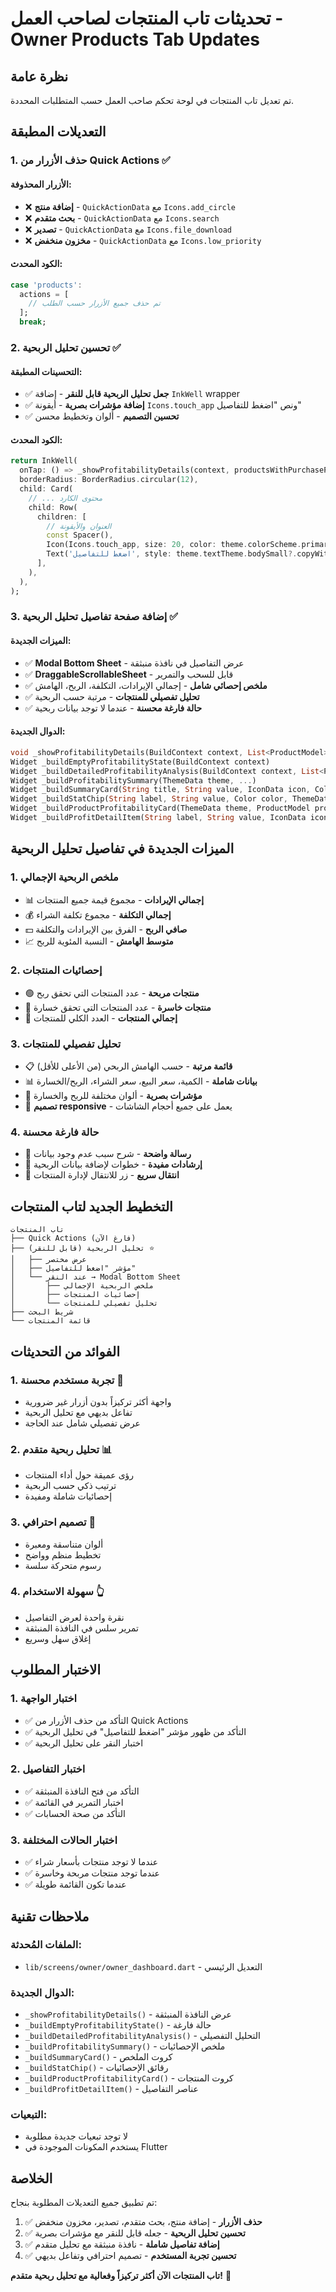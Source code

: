 # تحديثات تاب المنتجات لصاحب العمل - Owner Products Tab Updates

## نظرة عامة
تم تعديل تاب المنتجات في لوحة تحكم صاحب العمل حسب المتطلبات المحددة.

## التعديلات المطبقة

### 1. **حذف الأزرار من Quick Actions** ✅

#### الأزرار المحذوفة:
- ❌ **إضافة منتج** - `QuickActionData` مع `Icons.add_circle`
- ❌ **بحث متقدم** - `QuickActionData` مع `Icons.search`
- ❌ **تصدير** - `QuickActionData` مع `Icons.file_download`
- ❌ **مخزون منخفض** - `QuickActionData` مع `Icons.low_priority`

#### الكود المحدث:
```dart
case 'products':
  actions = [
    // تم حذف جميع الأزرار حسب الطلب
  ];
  break;
```

### 2. **تحسين تحليل الربحية** ✅

#### التحسينات المطبقة:
- ✅ **جعل تحليل الربحية قابل للنقر** - إضافة `InkWell` wrapper
- ✅ **إضافة مؤشرات بصرية** - أيقونة `Icons.touch_app` ونص "اضغط للتفاصيل"
- ✅ **تحسين التصميم** - ألوان وتخطيط محسن

#### الكود المحدث:
```dart
return InkWell(
  onTap: () => _showProfitabilityDetails(context, productsWithPurchasePrice),
  borderRadius: BorderRadius.circular(12),
  child: Card(
    // ... محتوى الكارد
    child: Row(
      children: [
        // العنوان والأيقونة
        const Spacer(),
        Icon(Icons.touch_app, size: 20, color: theme.colorScheme.primary.withOpacity(0.5)),
        Text('اضغط للتفاصيل', style: theme.textTheme.bodySmall?.copyWith(...)),
      ],
    ),
  ),
);
```

### 3. **إضافة صفحة تفاصيل تحليل الربحية** ✅

#### الميزات الجديدة:
- ✅ **Modal Bottom Sheet** - عرض التفاصيل في نافذة منبثقة
- ✅ **DraggableScrollableSheet** - قابل للسحب والتمرير
- ✅ **ملخص إحصائي شامل** - إجمالي الإيرادات، التكلفة، الربح، الهامش
- ✅ **تحليل تفصيلي للمنتجات** - مرتبة حسب الربحية
- ✅ **حالة فارغة محسنة** - عندما لا توجد بيانات ربحية

#### الدوال الجديدة:
```dart
void _showProfitabilityDetails(BuildContext context, List<ProductModel> products)
Widget _buildEmptyProfitabilityState(BuildContext context)
Widget _buildDetailedProfitabilityAnalysis(BuildContext context, List<ProductModel> products, ScrollController scrollController)
Widget _buildProfitabilitySummary(ThemeData theme, ...)
Widget _buildSummaryCard(String title, String value, IconData icon, Color color, ThemeData theme)
Widget _buildStatChip(String label, String value, Color color, ThemeData theme)
Widget _buildProductProfitabilityCard(ThemeData theme, ProductModel product, ...)
Widget _buildProfitDetailItem(String label, String value, IconData icon, Color color, ThemeData theme)
```

## الميزات الجديدة في تفاصيل تحليل الربحية

### 1. **ملخص الربحية الإجمالي**
- 📊 **إجمالي الإيرادات** - مجموع قيمة جميع المنتجات
- 💰 **إجمالي التكلفة** - مجموع تكلفة الشراء
- 💵 **صافي الربح** - الفرق بين الإيرادات والتكلفة
- 📈 **متوسط الهامش** - النسبة المئوية للربح

### 2. **إحصائيات المنتجات**
- 🟢 **منتجات مربحة** - عدد المنتجات التي تحقق ربح
- 🔴 **منتجات خاسرة** - عدد المنتجات التي تحقق خسارة
- 🔵 **إجمالي المنتجات** - العدد الكلي للمنتجات

### 3. **تحليل تفصيلي للمنتجات**
- 📋 **قائمة مرتبة** - حسب الهامش الربحي (من الأعلى للأقل)
- 📊 **بيانات شاملة** - الكمية، سعر البيع، سعر الشراء، الربح/الخسارة
- 🎨 **مؤشرات بصرية** - ألوان مختلفة للربح والخسارة
- 📱 **تصميم responsive** - يعمل على جميع أحجام الشاشات

### 4. **حالة فارغة محسنة**
- 🎯 **رسالة واضحة** - شرح سبب عدم وجود بيانات
- 📝 **إرشادات مفيدة** - خطوات لإضافة بيانات الربحية
- 🔗 **انتقال سريع** - زر للانتقال لإدارة المنتجات

## التخطيط الجديد لتاب المنتجات

```
تاب المنتجات
├── Quick Actions (فارغ الآن)
├── تحليل الربحية (قابل للنقر) ⭐
│   ├── عرض مختصر
│   ├── مؤشر "اضغط للتفاصيل"
│   └── عند النقر → Modal Bottom Sheet
│       ├── ملخص الربحية الإجمالي
│       ├── إحصائيات المنتجات
│       └── تحليل تفصيلي للمنتجات
├── شريط البحث
└── قائمة المنتجات
```

## الفوائد من التحديثات

### 1. **تجربة مستخدم محسنة** 🎨
- واجهة أكثر تركيزاً بدون أزرار غير ضرورية
- تفاعل بديهي مع تحليل الربحية
- عرض تفصيلي شامل عند الحاجة

### 2. **تحليل ربحية متقدم** 📊
- رؤى عميقة حول أداء المنتجات
- ترتيب ذكي حسب الربحية
- إحصائيات شاملة ومفيدة

### 3. **تصميم احترافي** 💼
- ألوان متناسقة ومعبرة
- تخطيط منظم وواضح
- رسوم متحركة سلسة

### 4. **سهولة الاستخدام** 👆
- نقرة واحدة لعرض التفاصيل
- تمرير سلس في النافذة المنبثقة
- إغلاق سهل وسريع

## الاختبار المطلوب

### 1. **اختبار الواجهة**
- ✅ التأكد من حذف الأزرار من Quick Actions
- ✅ التأكد من ظهور مؤشر "اضغط للتفاصيل" في تحليل الربحية
- ✅ اختبار النقر على تحليل الربحية

### 2. **اختبار التفاصيل**
- ✅ التأكد من فتح النافذة المنبثقة
- ✅ اختبار التمرير في القائمة
- ✅ التأكد من صحة الحسابات

### 3. **اختبار الحالات المختلفة**
- ✅ عندما لا توجد منتجات بأسعار شراء
- ✅ عندما توجد منتجات مربحة وخاسرة
- ✅ عندما تكون القائمة طويلة

## ملاحظات تقنية

### **الملفات المُحدثة:**
- `lib/screens/owner/owner_dashboard.dart` - التعديل الرئيسي

### **الدوال الجديدة:**
- `_showProfitabilityDetails()` - عرض النافذة المنبثقة
- `_buildEmptyProfitabilityState()` - حالة فارغة
- `_buildDetailedProfitabilityAnalysis()` - التحليل التفصيلي
- `_buildProfitabilitySummary()` - ملخص الإحصائيات
- `_buildSummaryCard()` - كروت الملخص
- `_buildStatChip()` - رقائق الإحصائيات
- `_buildProductProfitabilityCard()` - كروت المنتجات
- `_buildProfitDetailItem()` - عناصر التفاصيل

### **التبعيات:**
- لا توجد تبعيات جديدة مطلوبة
- يستخدم المكونات الموجودة في Flutter

## الخلاصة

تم تطبيق جميع التعديلات المطلوبة بنجاح:

1. ✅ **حذف الأزرار** - إضافة منتج، بحث متقدم، تصدير، مخزون منخفض
2. ✅ **تحسين تحليل الربحية** - جعله قابل للنقر مع مؤشرات بصرية
3. ✅ **إضافة تفاصيل شاملة** - نافذة منبثقة مع تحليل متقدم
4. ✅ **تحسين تجربة المستخدم** - تصميم احترافي وتفاعل بديهي

**تاب المنتجات الآن أكثر تركيزاً وفعالية مع تحليل ربحية متقدم!** 🚀
